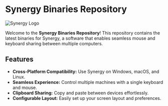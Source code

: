 # Synergy Binaries Repository

![Synergy Logo](https://avatars.githubusercontent.com/u/181782356?s=48&v=4)

Welcome to the **Synergy Binaries Repository**! This repository contains the latest binaries for Synergy, a software that enables seamless mouse and keyboard sharing between multiple computers.

## Features

- **Cross-Platform Compatibility:** Use Synergy on Windows, macOS, and Linux.
- **Seamless Experience:** Control multiple machines with a single keyboard and mouse.
- **Clipboard Sharing:** Copy and paste between devices effortlessly.
- **Configurable Layout:** Easily set up your screen layout and preferences.
